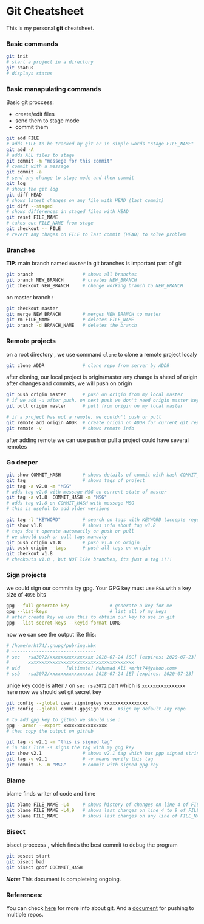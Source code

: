 # Git Cheatsheet

This is my personal **git** cheatsheet.

### Basic commands

``` bash
git init                    
# start a project in a directory
git status                  
# displays status
```

### Basic manapulating commands

Basic git proccess: 
* create/edit files 
* send them to stage mode
* commit them

``` bash
git add FILE                
# adds FILE to be tracked by git or in simple words "stage FILE_NAME"
git add -A                  
# adds ALL files to stage
git commit -m "messege for this commit"
# commit with a message 
git commit -a               
# send any change to stage mode and then commit
git log                     
# shows the git log
git diff HEAD               
# shows latest changes on any file with HEAD (last commit)
git diff --staged           
# shows differences in staged files with HEAD 
git reset FILE_NAME         
# takes out FILE_NAME from stage
git checkout -- FILE        
# revert any chages on FILE to last commit (HEAD) to solve problem
```

### Branches

**TIP:** main branch named `master` in git
branches is important part of git

```bash
git branch                  # shows all branches
git branch NEW_BRANCH       # creates NEW_BRANCH
git checkout NEW_BRANCH     # change working branch to NEW_BRANCH
```

on master branch :

``` bash
git checkout master
git merge NEW_BRANCH        # merges NEW_BRANCH to master
git rm FILE_NAME            # deletes FILE_NAME 
git branch -d BRANCH_NAME   # deletes the branch
```

### Remote projects

on a root directory , we use command `clone` to clone a remote project localy

``` bash
git clone ADDR              # clone repo from server by ADDR
```

after cloning, our local project is origin/master
any change is ahead of origin
after changes and commits, we will push on origin

``` bash
git push origin master      # push on origin from my local master
# if we add -u after push, on next push we don't need origin master keywords
git pull origin master      # pull from origin on my local master

# if a project has not a remote, we couldn't push or pull
git remote add origin ADDR  # create origin on ADDR for current git repo
git remote -v               # shows remote info
```
after adding remote we can use push or pull
a project could have several remotes

### Go deeper

``` bash
git show COMMIT_HASH        # shows details of commit with hash COMMIT_HASH
git tag                     # shows tags of project
git tag -a v2.0 -m "MSG"    
# adds tag v2.0 with message MSG on current state of master
git tag -a v1.8  COMMIT_HASH -m "MSG"
# adds tag v1.8 on COMMIT_HASH with message MSG 
# this is useful to add older versions

git tag -l "KEYWORD"        # search on tags with KEYWORD (accepts regex)
git show v1.8               # shows info about tag v1.8
# tags don't operate automatily on push or pull
# we should push or pull tags manualy
git push origin v1.8        # push v1.8 on origin
git push origin --tags      # push all tags on origin
git checkout v1.8           
# checkouts v1.8 , but NOT like branches, its just a tag !!!!
```
### Sign projects

we could sign our commits by gpg. Your GPG key must use `RSA` with a key size of `4096` bits

``` bash
gpg --full-generate-key               # generate a key for me
gpg --list-keys                       # list all of my keys
# after create key we use this to obtain our key to use in git
gpg --list-secret-keys --keyid-format LONG 
```

now we can see the output like this: 

``` bash
# /home/mrht74/.gnupg/pubring.kbx
# -------------------------------
# sec   rsa3072/xxxxxxxxxxxxxxxx 2018-07-24 [SC] [expires: 2020-07-23]
#       xxxxxxxxxxxxxxxxxxxxxxxxxxxxxxxxxxxxxxx
# uid                 [ultimate] Mohamad Ali <mrht74@yahoo.com>
# ssb   rsa3072/xxxxxxxxxxxxxxxx 2018-07-24 [E] [expires: 2020-07-23]
```

uniqe key code is after `/` on `sec rsa3072` part which is `xxxxxxxxxxxxxxxx` here
now we should set git secret key

``` bash
git config --global user.signingkey xxxxxxxxxxxxxxxx
git config --global commit.gpgsign true  #sign by default any repo

# to add gpg key to github we should use :
gpg --armor --export xxxxxxxxxxxxxxxx
# then copy the output on github 

git tag -s v2.1 -m "this is signed tag"
# in this line -s signs the tag with my gpg key
git show v2.1               # shows v2.1 tag which has pgp signed string
git tag -v v2.1             # -v means verify this tag
git commit -S -m "MSG"      # commit with signed gpg key
```

### Blame

blame finds writer of code and time

``` bash
git blame FILE_NAME -L4     # shows history of changes on line 4 of FILE_NAME and who changed them
git blame FILE_NAME -L4,9   # shows last changes on line 4 to 9 of FILE_NAME and who changed them
git blame FILE_NAME         # shows last changes on any line of FILE_NAME and who changed them
```

### Bisect

bisect proccess , which finds the best commit to debug the program

``` bash
git bosect start
git bisect bad
git bisect goof COCMMIT_HASH
```


_**Note:**_ This document is completeing ongoing.

### References:
You can check [here](https://medium.com/@sauvik_dolui/a-few-git-tricks-tips-b680c3968a9b) for more info about git.
And a [document](https://gist.github.com/rvl/c3f156e117e22a25f242) for pushing to multiple repos.


